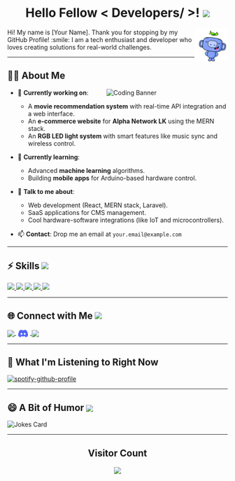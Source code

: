 <h1 align="center"> Hello Fellow < Developers/ >! <img src="https://raw.githubusercontent.com/MartinHeinz/MartinHeinz/master/wave.gif" width="50px"> </h1>

<img width="15%" align="right" alt="Code GIF" src="https://github.com/avinIndrasoma/avinIndrasoma/blob/main/749044136589393960.gif" />

<div size='1px'>  
Hi! My name is [Your Name]. Thank you for stopping by my GitHub Profile! :smile:  
I am a tech enthusiast and developer who loves creating solutions for real-world challenges.  
</div>

---

<h2> 🧑‍💻 About Me </h2>

<img width="55%" align="right" alt="Coding Banner" src="https://raw.githubusercontent.com/onimur/.github/master/.resources/git-header.svg" />

- 🔭 **Currently working on**:  
  - A **movie recommendation system** with real-time API integration and a web interface.  
  - An **e-commerce website** for **Alpha Network LK** using the MERN stack.  
  - An **RGB LED light system** with smart features like music sync and wireless control.  

- 🌱 **Currently learning**:  
  - Advanced **machine learning** algorithms.  
  - Building **mobile apps** for Arduino-based hardware control.  

- 💬 **Talk to me about**:  
  - Web development (React, MERN stack, Laravel).  
  - SaaS applications for CMS management.  
  - Cool hardware-software integrations (like IoT and microcontrollers).  

- 📫 **Contact**: Drop me an email at `your.email@example.com`  

---

<h2> ⚡ Skills <img src="https://media2.giphy.com/media/QssGEmpkyEOhBCb7e1/giphy.gif?cid=ecf05e47a0n3gi1bfqntqmob8g9aid1oyj2wr3ds3mg700bl&rid=giphy.gif" width="32px"> </h2>

<a href="https://github.com/yourusername?tab=repositories&q=&type=&language=react&sort="> 
  <img width="32px" src="https://raw.githubusercontent.com/rahulbanerjee26/githubAboutMeGenerator/main/icons/reactjs.svg">
</a>
<a href="https://github.com/yourusername?tab=repositories&q=&type=&language=javascript&sort="> 
  <img width="32px" src="https://raw.githubusercontent.com/rahulbanerjee26/githubAboutMeGenerator/main/icons/javascript.svg">
</a>
<a href="https://github.com/yourusername?tab=repositories&q=&type=&language=python&sort="> 
  <img width="32px" src="https://raw.githubusercontent.com/rahulbanerjee26/githubAboutMeGenerator/main/icons/python.svg">
</a>
<a href="https://github.com/yourusername?tab=repositories&q=&type=&language=arduino&sort="> 
  <img width="32px" src="https://raw.githubusercontent.com/rahulbanerjee26/githubAboutMeGenerator/main/icons/arduino.svg">
</a>
<a href="https://github.com/yourusername?tab=repositories&q=&type=&language=github&sort="> 
  <img width="32px" src="https://raw.githubusercontent.com/rahulbanerjee26/githubAboutMeGenerator/main/icons/github.svg">
</a>

---

<h2> 🌐 Connect with Me <img src="https://raw.githubusercontent.com/ShahriarShafin/ShahriarShafin/main/Assets/handshake.gif" width="100px"> </h2>

<a href="https://linkedin.com/in/yourprofile"> 
  <img width="32px" align="center" src="https://raw.githubusercontent.com/rahulbanerjee26/githubAboutMeGenerator/main/icons/linkedin.svg" />
</a> 
<a href="https://discordapp.com/users/yourdiscordid"> 
  <img width="32px" align="center" src="https://github.com/avinIndrasoma/avinIndrasoma/blob/main/Discord-Logo%20(1).png" />
</a>
<a href="mailto:your.email@example.com"> 
  <img width="32px" align="center" src="https://raw.githubusercontent.com/rahulbanerjee26/githubAboutMeGenerator/main/icons/gmail.svg" />
</a>

---

<h2> 🎵 What I'm Listening to Right Now </h2>

[![spotify-github-profile](https://spotify-github-profile.vercel.app/api/view?uid=yourspotifyid&cover_image=true&theme=default)](https://open.spotify.com/user/yourspotifyid)

---

<h2> 😄 A Bit of Humor <img align="center" src="https://media2.giphy.com/media/UQDSBzfyiBKvgFcSTw/giphy.gif?cid=ecf05e47p3cd513axbek3f56ti3jzizq8hincw20jauyyfyw&rid=giphy.gif" width="40px"> </h2>

![Jokes Card](https://readme-jokes.vercel.app/api?theme=default)

---

<div align="center">
<h2 align="center">Visitor Count</h2>  
<p><img align="center" src="https://profile-counter.glitch.me/{deshanlankal}/count.svg" /></p> 
<br>
</div>
